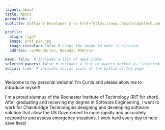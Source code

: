 ```yaml
---
layout: about
title: About
permalink: /
subtitle: Software Developer @ <a href="https://www.chainbridgetech.com">Chainbridge Technologies</a>

profile:
  align: right
  image: prof_pic.jpg
  image_circular: false # crops the image to make it circular
  address: <p>Henderson, Nevada, USA</p>

news: false  # includes a list of news items
selected_papers: false # includes a list of papers marked as "selected={true}"
social: true  # includes social icons at the bottom of the page
---
```

Welcome to my personal website! I'm Curtis and please allow me to introduce myself!

I'm a proud alumnus of the Rochester Institute of Technology (RIT for short). After graduating and receiving my degree in Software Engineering, I went to work for Chainbridge Technologies designing and developing software solution that allow the US Government to more rapidly and accurately respond to and assess emergency situations. I work hard every day to help save lives!
